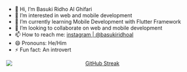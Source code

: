 - 👋 Hi, I’m Basuki Ridho Al Ghifari
- 👀 I’m interested in web and mobile development
- 🌱 I’m currently learning Mobile Development with Flutter Framework
- 💞️ I’m looking to collaborate on web and mobile development
- 📫 How to reach me: <a href='https://www.instagram.com/basukiridhoal/' target="_blank">instagram | @basukiridhoal</a>
- 😄 Pronouns: He/Him
- ⚡ Fun fact: An introvert

<div style="text-align: center;">
  <a href="https://git.io/streak-stats">
    <img src="https://github-readme-streak-stats.herokuapp.com?user=ridhsuki&theme=hacker&hide_border=true&border_radius=10&locale=jv" alt="GitHub Streak" style="display: block; margin: auto;" />
  </a>
</div>


<!---
Ridhsuki/Ridhsuki is a ✨ special ✨ repository because its `README.md` (this file) appears on your GitHub profile.
You can click the Preview link to take a look at your changes.
--->
